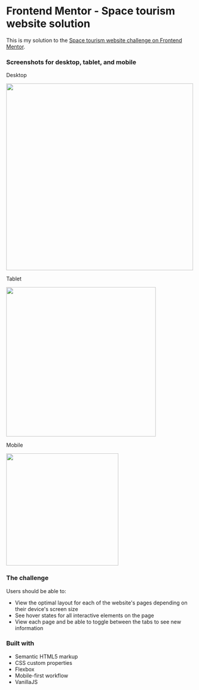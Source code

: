# Frontend Mentor - Space tourism website solution

This is my solution to the [Space tourism website challenge on Frontend Mentor](https://www.frontendmentor.io/challenges/space-tourism-multipage-website-gRWj1URZ3).

### Screenshots for desktop, tablet, and mobile

Desktop

<img src="https://github.com/hiiamcon/spacetourism/blob/main/assets/st-desktop.png" width="500" />

Tablet

<img src="https://github.com/hiiamcon/spacetourism/blob/main/assets/st-tablet.png" width="400" />

Mobile

<img src="https://github.com/hiiamcon/spacetourism/blob/main/assets/st-mobile.png" width="300" />

### The challenge

Users should be able to:

- View the optimal layout for each of the website's pages depending on their device's screen size
- See hover states for all interactive elements on the page
- View each page and be able to toggle between the tabs to see new information

### Built with

- Semantic HTML5 markup
- CSS custom properties
- Flexbox
- Mobile-first workflow
- VanillaJS
